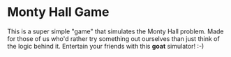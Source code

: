 # Monty Hall Game

This is a super simple "game" that simulates the Monty Hall problem. Made for those of us who'd rather try something out ourselves than just think of the logic behind it. Entertain your friends with this **goat** simulator! :-)